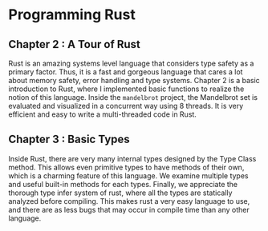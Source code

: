 # Programming Rust

## Chapter 2 : A Tour of Rust
Rust is an amazing systems level language that considers type safety as a primary factor. Thus, it is a fast and gorgeous language that cares a lot about memory safety, error handling and type systems. Chapter 2 is a basic introduction to Rust, where I implemented basic functions to realize the notion of this language. Inside the `mandelbrot` project, the Mandelbrot set is evaluated and visualized in a concurrent way using 8 threads. It is very efficient and easy to write a multi-threaded code in Rust.

## Chapter 3 : Basic Types
Inside Rust, there are very many internal types designed by the Type Class method. This allows even primitive types to have methods of their own, which is a charming feature of this language. We examine multiple types and useful built-in methods for each types. Finally, we appreciate the thorough type infer system of rust, where all the types are statically analyzed before compiling. This makes rust a very easy language to use, and there are as less bugs that may occur in compile time than any other language.